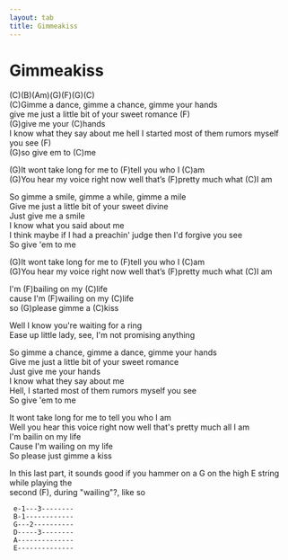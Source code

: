 ```yaml
---
layout: tab
title: Gimmeakiss
---
```

# Gimmeakiss

(C)(B)(Am)(G)(F)(G)(C)  
(C)Gimme a dance, gimme a chance, gimme your hands  
give me just a little bit of your sweet romance (F)  
(G)give me your (C)hands  
I know what they say about me hell I started most of them rumors myself
you see (F)  
(G)so give em to (C)me  
  
(G)It wont take long for me to (F)tell you who I (C)am  
(G)You hear my voice right now well that’s (F)pretty much what (C)I am  
  
So gimme a smile, gimme a while, gimme a mile  
Give me just a little bit of your sweet divine  
Just give me a smile  
I know what you said about me  
I think maybe if I had a preachin' judge then I'd forgive you see  
So give 'em to me  
  
(G)It wont take long for me to (F)tell you who I (C)am  
(G)You hear my voice right now well that’s (F)pretty much what (C)I am  
  
I'm (F)bailing on my (C)life  
cause I'm (F)wailing on my (C)life  
so (G)please gimme a (C)kiss  
  
Well I know you're waiting for a ring  
Ease up little lady, see, I'm not promising anything  
  
So gimme a chance, gimme a dance, gimme your hands  
Give me just a little bit of your sweet romance  
Just give me your hands  
I know what they say about me  
Hell, I started most of them rumors myself you see  
So give 'em to me  
  
It wont take long for me to tell you who I am  
Well you hear this voice right now well that's pretty much all I am  
I'm bailin on my life  
Cause I'm wailing on my life  
So please just gimme a kiss  
  
  
In this last part, it sounds good if you hammer on a G on the high E
string while playing the  
second (F), during "wailing"?, like so  
  

``` 
 e-1---3--------
 B-1------------
 G---2----------
 D-----3--------
 A--------------
 E--------------
```
